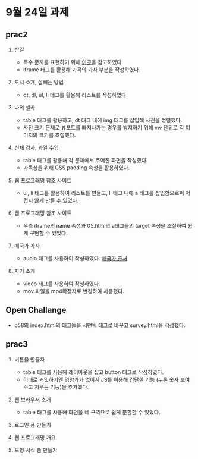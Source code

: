 # 9월 24일 과제

## prac2

01. 산길
    - 특수 문자를 표현하기 위해 [이곳][link1]을 참고하였다.
    - iframe 태그를 활용해 가곡의 가사 부분을 작성하였다.

02. 도시 소개, 살빼는 방법
    - dt, dl, ul, li 테그를 활용해 리스트를 작성하였다.

03. 나의 셀카
    - table 태그를 활용하고, dt 태그 내에 img 태그를 삽입해 사진을 정렬했다.
    - 사진 크기 문제로 뷰포트를 빠져나가는 경우를 방지하기 위해 vw 단위로 각 이미지의 크기를 조절했다.

04. 신체 검사, 과일 수입
    - table 태그를 활용해 각 문제에서 주어진 화면을 작성했다.
    - 가독성을 위해 CSS padding 속성을 활용하였다.

05. 웹 프로그래밍 참조 사이트
    - ul, li 태그를 활용하여 리스트를 만들고, li 태그 내에 a 태그를 삽입함으로써 어렵지 않게 만들 수 있었다.

06. 웹 프로그래밍 참조 사이트
    - 우측 iframe의 name 속성과 05.html의 a태그들의 target 속성을 조절하여 쉽게 구현할 수 있었다.

07. 애국가 가사
    - audio 태그를 사용하여 작성하였다. [애국가 출처][link2]

08. 자기 소개
    - video 태그를 사용하여 작성하였다.
    - mov 파일을 mp4확장자로 변경하여 사용했다.

[link1]: https://dev-handbook.tistory.com/23 "티스토리 Developer's Handbook"
[link2]: https://www.gne.go.kr/index.gne?contentsSid=778 "경상남도교육청"

## Open Challange
- p58의 index.html의 태그들을 시맨틱 태그로 바꾸고 survey.html을 작성했다.

## prac3
01. 버튼을 만들자
    - table 태그를 사용해 레이아웃을 잡고 button 태그로 작성하였다.
    - 이대로 커밋하기엔 영양가가 없어서 JS를 이용해 간단한 기능 (누른 숫자 보여주고 지우는 기능)을 추가했다.

02. 웹 브라우저 소개
    - table 태그를 사용해 화면을 네 구역으로 쉽게 분할할 수 있었다.

03. 로그인 폼 만들기

04. 웹 프로그래밍 개요

05. 도형 서식 폼 만들기